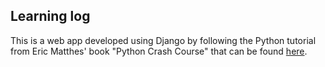 ## Learning log

This is a web app developed using Django by following the Python tutorial from Eric Matthes' book "Python Crash Course" that can be found [here](https://nostarch.com/python-crash-course-3rd-edition).
